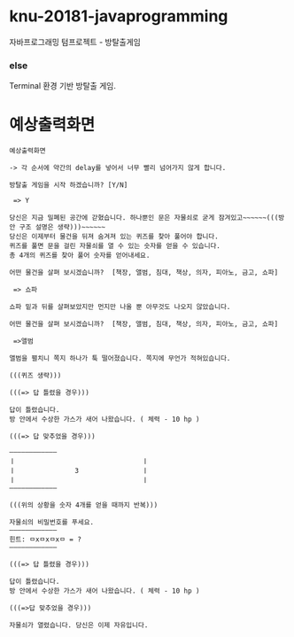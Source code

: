 # knu-20181-javaprogramming

자바프로그래밍 텀프로젝트 - 방탈출게임

### else

Terminal 환경 기반 방탈출 게임. </br>

예상출력화면
====================


~~~~~~~~~~~~~~~~~~~~~~~~~~~~~
예상출력화면

-> 각 순서에 약간의 delay를 넣어서 너무 빨리 넘어가지 않게 합니다.

방탈출 게임을 시작 하겠습니까? [Y/N]

 => Y

당신은 지금 밀폐된 공간에 갇혔습니다. 하나뿐인 문은 자물쇠로 굳게 잠겨있고~~~~~~(((방안 구조 설명은 생략)))~~~~~~
당신은 이제부터 물건을 뒤져 숨겨져 있는 퀴즈를 찾아 풀어야 합니다.
퀴즈를 풀면 문을 걸린 자물쇠를 열 수 있는 숫자를 얻을 수 있습니다. 
총 4개의 퀴즈를 찾아 풀어 숫자를 얻어내세요.

어떤 물건을 살펴 보시겠습니까?  [책장, 앨범, 침대, 책상, 의자, 피아노, 금고, 쇼파]

 => 쇼파

쇼파 밑과 뒤를 살펴보았지만 먼지만 나올 뿐 아무것도 나오지 않았습니다.

어떤 물건을 살펴 보시겠습니까?  [책장, 앨범, 침대, 책상, 의자, 피아노, 금고, 쇼파]

 =>앨범

앨범을 펼치니 쪽지 하나가 툭 떨어졌습니다. 쪽지에 무언가 적혀있습니다.

(((퀴즈 생략)))

(((=> 답 틀렸을 경우)))

답이 틀렸습니다.
방 안에서 수상한 가스가 새어 나왔습니다. ( 체력 - 10 hp )

(((=> 답 맞추었을 경우)))

————————————
ㅣ                                ㅣ
ㅣ               3                ㅣ
ㅣ                                ㅣ
————————————

(((위의 상황을 숫자 4개를 얻을 때까지 반복)))

자물쇠의 비밀번호를 푸세요. 
————————————
힌트: ㅁxㅁxㅁxㅁ = ? 
————————————

(((=> 답 틀렸을 경우)))

답이 틀렸습니다.
방 안에서 수상한 가스가 새어 나왔습니다. ( 체력 - 10 hp )

(((=>답 맞추었을 경우)))

자물쇠가 열렸습니다. 당신은 이제 자유입니다.
~~~~~~~~~~~~~~~~~~~~~~~~~~~~~


